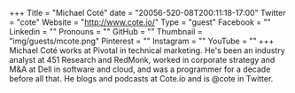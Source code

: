 +++
Title = "Michael Coté"
date = "20056-520-08T200:11:18-17:00"
Twitter = "cote"
Website = "http://www.cote.io/"
Type = "guest"
Facebook = ""
Linkedin = ""
Pronouns = ""
GitHub = ""
Thumbnail = "img/guests/mcote.png"
Pinterest = ""
Instagram = ""
YouTube = ""
+++
Michael Coté works at Pivotal in technical marketing. He&#39;s been an industry analyst at 451 Research and RedMonk, worked in corporate strategy and M&amp;A at Dell in software and cloud, and was a programmer for a decade before all that. He blogs and podcasts at Cote.io and is @cote in Twitter.
